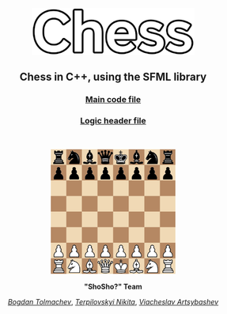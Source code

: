 <p align="center">
    <img src="images/Logo.png" style="width: 65%">
</p>

<p align="center">
    <h2 align="center">Chess in C++, using the SFML library</h2>
</p>



<h3 align="center">
<a href="https://github.com/Nikkkt/Chess-project/blob/main/chess/main.cpp">
Main code file
</a></h3>

<h3 align="center">
<a href="https://github.com/Nikkkt/Chess-project/blob/main/chess/logic.h">Logic header file
</a></h3>

<br>

<p align="center">
    <img src="images/Board.png" style="width: 50%">
</p>

<p align="center"><strong>"ShoSho?" Team</strong></p>

<p align="center"><a href="https://github.com/aokiji123"><i>Bogdan Tolmachev</i></a>, <a href="https://github.com/Nikkkt"><i>Terpilovskyi Nikita</i></a>, <a href="https://github.com/SlavikArt"><i>Viacheslav Artsybashev</i></a></p>
